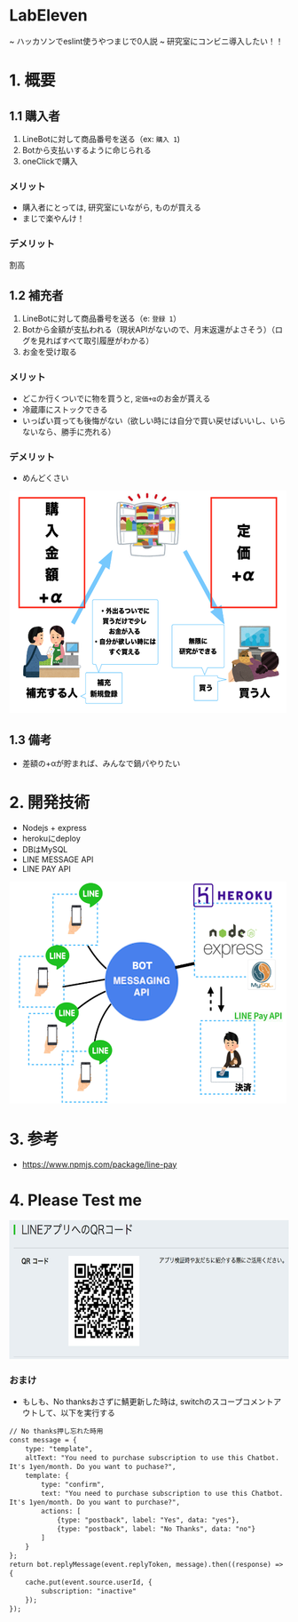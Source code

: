 # LabEleven
~ ハッカソンでeslint使うやつまじで0人説 ~
研究室にコンビニ導入したい！！

# 1. 概要

## 1.1 購入者
1. LineBotに対して商品番号を送る（ex: ```購入 1```)
2. Botから支払いするように命じられる
3. oneClickで購入

### メリット
+ 購入者にとっては, 研究室にいながら, ものが買える
+ まじで楽やんけ！
### デメリット
割高

## 1.2 補充者
1. LineBotに対して商品番号を送る（e: ```登録 1```）
2. Botから金額が支払われる（現状APIがないので、月末返還がよさそう）（ログを見ればすべて取引履歴がわかる）
3. お金を受け取る

### メリット
+ どこか行くついでに物を買うと, ```定価+α```のお金が貰える
+ 冷蔵庫にストックできる
+ いっぱい買っても後悔がない（欲しい時には自分で買い戻せばいいし、いらないなら、勝手に売れる）
### デメリット
+ めんどくさい

<img src="./img/abstract.png" width="500px" height="400px">


## 1.3 備考
+ 差額の+αが貯まれば、みんなで鍋パやりたい

# 2. 開発技術
+ Nodejs + express
+ herokuにdeploy
+ DBはMySQL
+ LINE MESSAGE API
+ LINE PAY API

<img src="./img/network.png" width="500px" height="400px">

# 3. 参考
+ https://www.npmjs.com/package/line-pay

# 4. Please Test me
<img src="./img/qr.png" width="600px" height="250px">

### おまけ
+ もしも、No thanksおさずに鯖更新した時は, switchのスコープコメントアウトして、以下を実行する
```
// No thanks押し忘れた時用
const message = {
	type: "template",
	altText: "You need to purchase subscription to use this Chatbot. It's 1yen/month. Do you want to puchase?",
	template: {
		type: "confirm",
		text: "You need to purchase subscription to use this Chatbot. It's 1yen/month. Do you want to purchase?",
		actions: [
			{type: "postback", label: "Yes", data: "yes"},
			{type: "postback", label: "No Thanks", data: "no"}
		]
	}
};
return bot.replyMessage(event.replyToken, message).then((response) => {
	cache.put(event.source.userId, {
		subscription: "inactive"
	});
});
```
